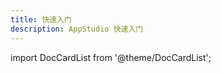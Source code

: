 ```yaml
---
title: 快速入门
description: AppStudio 快速入门
---
```


import DocCardList from '@theme/DocCardList';

<DocCardList />